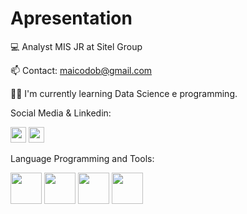 # Apresentation
💻 Analyst MIS JR at Sitel Group

📫 Contact: maicodob@gmail.com

👨‍💻 I'm currently learning Data Science e programming.

Social Media & Linkedin:

[<img height="25m" src="https://img.shields.io/badge/LinkedIn-0077B5?style=for-the-badge&logo=linkedin&logoColor=white"/>](https://www.linkedin.com/in/maycon-aranha-319b87193/)
[<img height="25m" src="https://img.shields.io/badge/Instagram-E4405F?style=for-the-badge&logo=instagram&logoColor=white"/>](https://www.instagram.com/maicoaranha/)

Language Programming and Tools:

<img height="50m" src="https://cdn.jsdelivr.net/gh/devicons/devicon/icons/python/python-original-wordmark.svg" /> <img height="50m" src="https://www.sqlservertutorial.net/wp-content/uploads/sql-server-tutorial.svg" /> <img height="50m" src="https://catracalivre.com.br/wp-content/uploads/2016/12/excel-450x253.png"/>  <img height="50m" src="https://www.insisoc.org/wp-content/uploads/2019/05/Logo-cuadrado-con-letra-Power-BI.png" /> 
